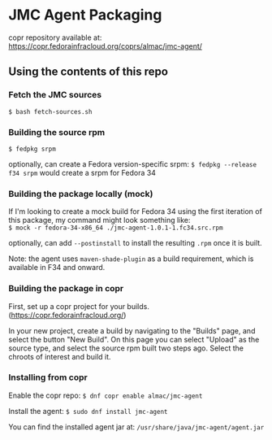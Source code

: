 # JMC Agent Packaging

copr repository available at: https://copr.fedorainfracloud.org/coprs/almac/jmc-agent/

## Using the contents of this repo

### Fetch the JMC sources
`$ bash fetch-sources.sh`

### Building the source rpm
`$ fedpkg srpm`

optionally, can create a Fedora version-specific srpm:
`$ fedpkg --release f34 srpm` would create a srpm for Fedora 34

### Building the package locally (mock)
If I'm looking to create a mock build for Fedora 34 using the first iteration of this package, my command might look something like:</br>
`$ mock -r fedora-34-x86_64 ./jmc-agent-1.0.1-1.fc34.src.rpm`

optionally, can add `--postinstall` to install the resulting `.rpm` once it is built.

Note: the agent uses `maven-shade-plugin` as a build requirement, which is available in F34 and onward.

### Building the package in copr
First, set up a copr project for your builds. (https://copr.fedorainfracloud.org/)</br>

In your new project, create a build by navigating to the "Builds" page, and select the button "New Build". On this page you can select "Upload" as the source type, and select the source rpm built two steps ago. Select the chroots of interest and build it.</br>

### Installing from copr

Enable the copr repo:
`$ dnf copr enable almac/jmc-agent`</br>

Install the agent:
`$ sudo dnf install jmc-agent`</br>

You can find the installed agent jar at: `/usr/share/java/jmc-agent/agent.jar`